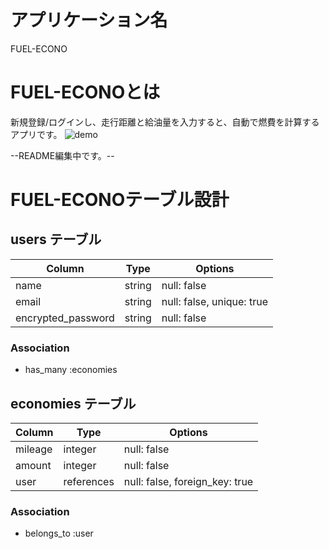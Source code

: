# アプリケーション名
FUEL-ECONO
# FUEL-ECONOとは
新規登録/ログインし、走行距離と給油量を入力すると、自動で燃費を計算するアプリです。
![demo](https://gyazo.com/ac0c65a1e9e95703af5fd7e9ce85edc4/raw)

--README編集中です。--



# FUEL-ECONOテーブル設計

## users テーブル

| Column             | Type   | Options                   |
| ------------------ | ------ | ------------------------- |
| name               | string | null: false               |
| email              | string | null: false, unique: true |
| encrypted_password | string | null: false               |

### Association

- has_many :economies


## economies テーブル

| Column  | Type       | Options                        |
| ------- | ---------- | ------------------------------ |
| mileage | integer    | null: false                    |
| amount  | integer    | null: false                    |
| user    | references | null: false, foreign_key: true |

### Association

- belongs_to :user
